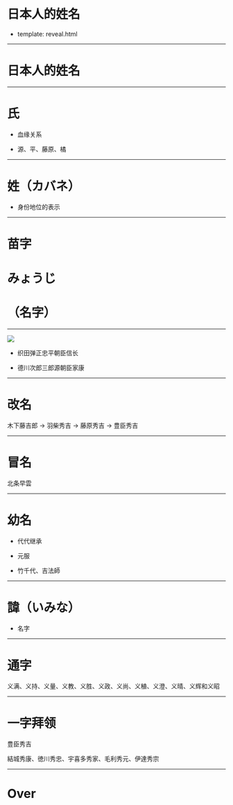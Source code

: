 # 日本人的姓名

- template: reveal.html

---

# 日本人的姓名

---

# 氏

 -  血缘关系
 
 -  源、平、藤原、橘

---

# 姓（カバネ）

 -  身份地位的表示

---

# 苗字

# みょうじ

# （名字）

---

![](/uploads/2012110129384923.png)

 -  织田弹正忠平朝臣信长
 
 -  德川次郎三郎源朝臣家康

---

# 改名

木下藤吉郎 → 羽柴秀吉 → 藤原秀吉 → 豊臣秀吉

---

# 冒名

北条早雲

---

# 幼名

 -  代代继承

 -  元服

 -  竹千代、吉法師 

---

# 諱（いみな）

 -  名字

---
 
# 通字

义满、义持、义量、义教、义胜、义政、义尚、义稙、义澄、义晴、义辉和义昭

---

# 一字拜领

豊臣秀吉

結城秀康、徳川秀忠、宇喜多秀家、毛利秀元、伊達秀宗

---

# Over